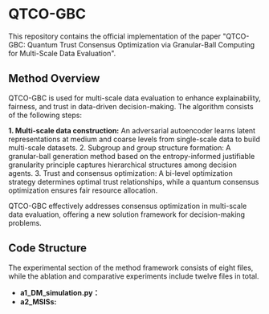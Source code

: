 # QTCO-GBC
This repository contains the official implementation of the paper "QTCO-GBC: Quantum Trust Consensus Optimization via Granular-Ball Computing for Multi-Scale Data Evaluation". 
## Method Overview
QTCO-GBC is used for multi-scale data evaluation to enhance explainability, fairness, and trust in data-driven decision-making. The algorithm consists of the following steps:

**1. Multi-scale data construction:** An adversarial autoencoder learns latent representations at medium and coarse levels from single-scale data to build multi-scale datasets.
2. Subgroup and group structure formation: A granular-ball generation method based on the entropy-informed justifiable granularity principle captures hierarchical structures among decision agents.
3. Trust and consensus optimization: A bi-level optimization strategy determines optimal trust relationships, while a quantum consensus optimization ensures fair resource allocation.

QTCO-GBC effectively addresses consensus optimization in multi-scale data evaluation, offering a new solution framework for decision-making problems.
## Code Structure
The experimental section of the method framework consists of eight files, while the ablation and comparative experiments include twelve files in total.

* **a1_DM_simulation.py：**
* **a2_MSISs:**
